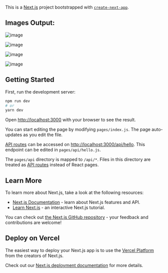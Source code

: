 This is a [Next.js](https://nextjs.org/) project bootstrapped with [`create-next-app`](https://github.com/vercel/next.js/tree/canary/packages/create-next-app).


## Images Output:

![image](https://user-images.githubusercontent.com/58622363/164965168-d7d3c2b8-9e89-4fe5-a2bd-67a5664ddc84.png)


![image](https://user-images.githubusercontent.com/58622363/164965225-e7b6bc8c-a6eb-48a2-a3c2-cc3b10c98b7d.png)

![image](https://user-images.githubusercontent.com/58622363/164965253-065d7daf-1e0a-48cc-87e4-65d94d313c10.png)

![image](https://user-images.githubusercontent.com/58622363/164965424-63ed8ce4-21bf-4f1d-ba2b-60b7c0b13673.png)


## Getting Started

First, run the development server:

```bash
npm run dev
# or
yarn dev
```

Open [http://localhost:3000](http://localhost:3000) with your browser to see the result.

You can start editing the page by modifying `pages/index.js`. The page auto-updates as you edit the file.

[API routes](https://nextjs.org/docs/api-routes/introduction) can be accessed on [http://localhost:3000/api/hello](http://localhost:3000/api/hello). This endpoint can be edited in `pages/api/hello.js`.

The `pages/api` directory is mapped to `/api/*`. Files in this directory are treated as [API routes](https://nextjs.org/docs/api-routes/introduction) instead of React pages.

## Learn More

To learn more about Next.js, take a look at the following resources:

- [Next.js Documentation](https://nextjs.org/docs) - learn about Next.js features and API.
- [Learn Next.js](https://nextjs.org/learn) - an interactive Next.js tutorial.

You can check out [the Next.js GitHub repository](https://github.com/vercel/next.js/) - your feedback and contributions are welcome!

## Deploy on Vercel

The easiest way to deploy your Next.js app is to use the [Vercel Platform](https://vercel.com/new?utm_medium=default-template&filter=next.js&utm_source=create-next-app&utm_campaign=create-next-app-readme) from the creators of Next.js.

Check out our [Next.js deployment documentation](https://nextjs.org/docs/deployment) for more details.

